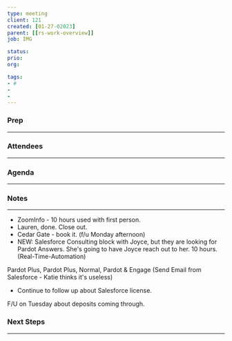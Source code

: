 ```yaml
---
type: meeting
client: 121
created: [01-27-02023]
parent: [[rs-work-overview]]
job: IMG

status: 
prio:
org:

tags:
- #
- 
- 
---
```

### Prep
---



### Attendees 
--- 



### Agenda
--- 



### Notes
---
- ZoomInfo - 10 hours used with first person. 
- Lauren, done. Close out. 
- Cedar Gate - book it. (f/u Monday afternoon)
- NEW: Salesforce Consulting block with Joyce, but they are looking for Pardot Answers. She's going to have Joyce reach out to her. 10 hours. (Real-Time-Automation)

Pardot Plus, Pardot Plus, Normal, Pardot & Engage (Send Email from Salesforce - Katie thinks it's useless)

- Continue to follow up about Salesforce license. 

F/U on Tuesday about deposits coming through. 


### Next Steps
---

